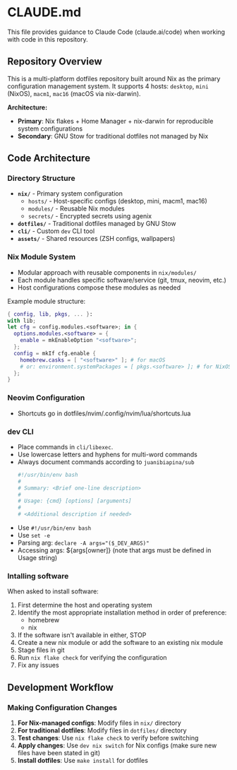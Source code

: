 # CLAUDE.md

This file provides guidance to Claude Code (claude.ai/code) when working with code in this repository.

## Repository Overview

This is a multi-platform dotfiles repository built around Nix as the primary configuration management system.
It supports 4 hosts: `desktop`, `mini` (NixOS), `macm1`, `mac16` (macOS via nix-darwin).

**Architecture:**
- **Primary**: Nix flakes + Home Manager + nix-darwin for reproducible system configurations
- **Secondary**: GNU Stow for traditional dotfiles not managed by Nix

## Code Architecture

### Directory Structure

- **`nix/`** - Primary system configuration
  - `hosts/` - Host-specific configs (desktop, mini, macm1, mac16)
  - `modules/` - Reusable Nix modules
  - `secrets/` - Encrypted secrets using agenix
- **`dotfiles/`** - Traditional dotfiles managed by GNU Stow
- **`cli/`** - Custom `dev` CLI tool
- **`assets/`** - Shared resources (ZSH configs, wallpapers)

### Nix Module System

- Modular approach with reusable components in `nix/modules/`
- Each module handles specific software/service (git, tmux, neovim, etc.)
- Host configurations compose these modules as needed

Example module structure:
```nix
{ config, lib, pkgs, ... }:
with lib;
let cfg = config.modules.<software>; in {
  options.modules.<software> = {
    enable = mkEnableOption "<software>";
  };
  config = mkIf cfg.enable {
    homebrew.casks = [ "<software>" ]; # for macOS
    # or: environment.systemPackages = [ pkgs.<software> ]; # for NixOS
  };
}
```

### Neovim Configuration

- Shortcuts go in dotfiles/nvim/.config/nvim/lua/shortcuts.lua

### dev CLI

- Place commands in `cli/libexec`.
- Use lowercase letters and hyphens for multi-word commands
- Always document commands according to `juanibiapina/sub`
  ```bash
  #!/usr/bin/env bash
  #
  # Summary: <Brief one-line description>
  #
  # Usage: {cmd} [options] [arguments]
  #
  # <Additional description if needed>
  ```
- Use `#!/usr/bin/env bash`
- Use `set -e`
- Parsing arg: `declare -A args="($_DEV_ARGS)"`
- Accessing args: ${args[owner]} (note that args must be defined in Usage string)

### Intalling software

When asked to install software:

1. First determine the host and operating system
2. Identify the most appropriate installation method in order of preference:
   - homebrew
   - nix
3. If the software isn't available in either, STOP
4. Create a new nix module or add the software to an existing nix module
5. Stage files in git
6. Run `nix flake check` for verifying the configuration
7. Fix any issues

## Development Workflow

### Making Configuration Changes

1. **For Nix-managed configs**: Modify files in `nix/` directory
2. **For traditional dotfiles**: Modify files in `dotfiles/` directory
3. **Test changes**: Use `nix flake check` to verify before switching
4. **Apply changes**: Use `dev nix switch` for Nix configs (make sure new files have been stated in git)
5. **Install dotfiles**: Use `make install` for dotfiles
